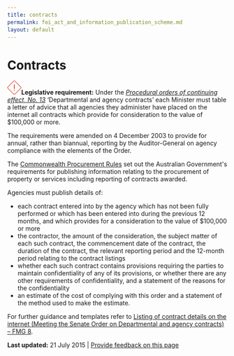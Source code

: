 ```yaml
---
title: contracts
permalink: foi_act_and_information_publication_scheme.md
layout: default
---
```

Contracts
=========

![](../sites/g/files/net261/f/styles/large/public/importanticon.png%3Fitok=icqOt7eD)**Legislative requirement:** Under the [*Procedural orders of continuing effect, No. 13*](http://www.aph.gov.au/About_Parliament/Senate/Powers_practice_n_procedures/standingorders/d05) ‘Departmental and agency contracts’ each Minister must table a letter of advice that all agencies they administer have placed on the internet all contracts which provide for consideration to the value of \$100,000 or more.

The requirements were amended on 4 December 2003 to provide for annual, rather than biannual, reporting by the Auditor-General on agency compliance with the elements of the Order.

The [Commonwealth Procurement Rules](http://www.finance.gov.au/procurement/procurement-policy-and-guidance/commonwealth-procurement-rules/) set out the Australian Government's requirements for publishing information relating to the procurement of property or services including reporting of contracts awarded.

Agencies must publish details of:

-   each contract entered into by the agency which has not been fully performed or which has been entered into during the previous 12 months, and which provides for a consideration to the value of \$100,000 or more
-   the contractor, the amount of the consideration, the subject matter of each such contract, the commencement date of the contract, the duration of the contract, the relevant reporting period and the 12-month period relating to the contract listings
-   whether each such contract contains provisions requiring the parties to maintain confidentiality of any of its provisions, or whether there are any other requirements of confidentiality, and a statement of the reasons for the confidentiality
-   an estimate of the cost of complying with this order and a statement of the method used to make the estimate.

For further guidance and templates refer to [Listing of contract details on the internet (Meeting the Senate Order on Departmental and agency contracts) – FMG 8](http://www.finance.gov.au/publications/fmg-series/08-listing-of-contract-details.html).

**Last updated:** 21 July 2015 | [Provide feedback on this page](../feedback%3Furl_from=foi_act_and_information_publication_scheme.md)

